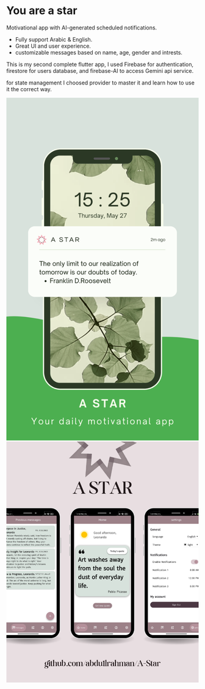 # You are a star

Motivational app with AI-generated scheduled notifications. 

- Fully support Arabic & English.
- Great UI and user experience.
- customizable messages based on name, age, gender and intrests.

This is my second complete flutter app, I used Firebase for authentication, firestore for users database, and firebase-AI to access Gemini api service.

for state management I choosed provider to master it and learn how to use it the correct way.

![image alt](https://github.com/abdu1lrahman/A-Star/blob/main/astar_1.png?raw=true)
![image alt](https://github.com/abdu1lrahman/A-Star/blob/main/astar_2.png?raw=true)

